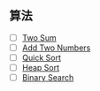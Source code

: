 ## 算法
- [ ] [Two Sum](two-sum)
- [ ] [Add Two Numbers](add-two-numbers)
- [ ] [Quick Sort](quick-sort)
- [ ] [Heap Sort](heap-sort)
- [ ] [Binary Search](binary-search)
